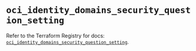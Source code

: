 # `oci_identity_domains_security_question_setting`

Refer to the Terraform Registry for docs: [`oci_identity_domains_security_question_setting`](https://registry.terraform.io/providers/hashicorp/oci/7.19.0/docs/resources/identity_domains_security_question_setting).
